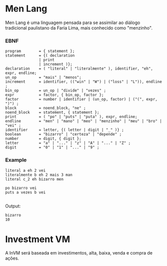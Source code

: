 # Men Lang

Men Lang é uma linguagem pensada para se assimilar ao diálogo tradicional paulistano da Faria Lima, mais conhecido como "menzinho".

### EBNF

```ebnf
program        = { statement };
statement      = {( declaration
               | print
               | increment )};
declaration    = ( "literal" | "literalmente" ), identifier, "eh", expr, endline;
un_op          = "mais" | "menos";
increment      = identifier, (("win" | "W") | ("loss" | "L")), endline ;
bin_op         = un_op | "divide" | "vezes" ;
expr           = factor, { bin_op, factor };
factor         = number | identifier | (un_op, factor) | ("(", expr, ")") ;
block          = noend_block, "ne" ;
noend_block    = statement, { statement };
print          = ( "po" | "puts" | "puta" ), expr, endline;
endline        = "men" | "mano" | "meo" | "menzinho" | "meu" | "bro" | "vei" ;
identifier     = letter, {( letter | digit | "_" )} ;
boolean        = "bizarro" | "certeza" | "depende" ;
number         = digit, { digit };
letter         = "a" | "..." | "z" | "A" | "..." | "Z" ;
digit          = "0" | "1" | "..." | "9" ;
```

### Example 

```
literal a eh 2 vei
literalmente b eh 2 mais 3 man
literal c_2 eh bizarro men

po bizarro vei
puts a vezes b vei
            
```

Output:
```
bizarro
10
```

# Investment VM

A InVM será baseada em investimentos, alta, baixa, venda e compra de ações.

